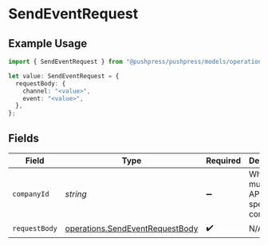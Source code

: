 # SendEventRequest

## Example Usage

```typescript
import { SendEventRequest } from "@pushpress/pushpress/models/operations";

let value: SendEventRequest = {
  requestBody: {
    channel: "<value>",
    event: "<value>",
  },
};
```

## Fields

| Field                                                                              | Type                                                                               | Required                                                                           | Description                                                                        |
| ---------------------------------------------------------------------------------- | ---------------------------------------------------------------------------------- | ---------------------------------------------------------------------------------- | ---------------------------------------------------------------------------------- |
| `companyId`                                                                        | *string*                                                                           | :heavy_minus_sign:                                                                 | When using multitenant API keys, specify the company                               |
| `requestBody`                                                                      | [operations.SendEventRequestBody](../../models/operations/sendeventrequestbody.md) | :heavy_check_mark:                                                                 | N/A                                                                                |